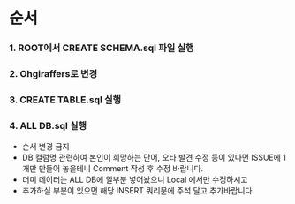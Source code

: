 # 순서

### 1. ROOT에서 CREATE SCHEMA.sql 파일 실행
### 2. Ohgiraffers로 변경
### 3. CREATE TABLE.sql 실행
### 4. ALL DB.sql 실행

- 순서 변경 금지
- DB 컬럼명 관련하여 본인이 희망하는 단어, 오타 발견 수정 등이 있다면 ISSUE에 1개만 만들어 놓을테니 Comment 작성 후 수정 바랍니다.
- 더미 데이터는 ALL DB에 일부분 넣어놨으니 Local 에서만 수정하시고
- 추가하실 부분이 있으면 해당 INSERT 쿼리문에 주석 달고 추가바랍니다.


